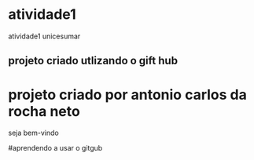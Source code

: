 # atividade1
atividade1 unicesumar

## projeto criado utlizando o gift hub

# projeto criado por antonio carlos da rocha neto

 seja bem-vindo

#aprendendo a usar o gitgub 

